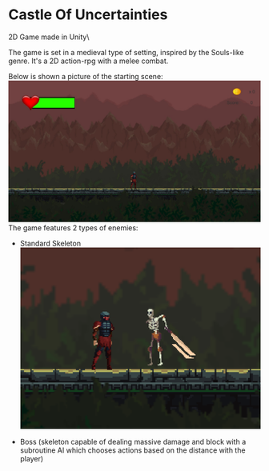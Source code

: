# Castle Of Uncertainties
2D Game made in Unity\

The game is set in a medieval type of setting, inspired by the Souls-like genre. It's a 2D action-rpg with a melee combat. 

Below is shown a picture of the starting scene:
![alt text](https://github.com/Tatonta/CastleOfUncertainties/blob/d06c94390fcc54234c6661a7a9f4d3795e3d4fe3/starting%20scene.jpg)
The game features 2 types of enemies: 

- Standard Skeleton
![alt text](https://github.com/Tatonta/CastleOfUncertainties/blob/main/skeleton_enemy.png)

- Boss (skeleton capable of dealing massive damage and block with a subroutine AI which chooses actions based on the distance with the player)
